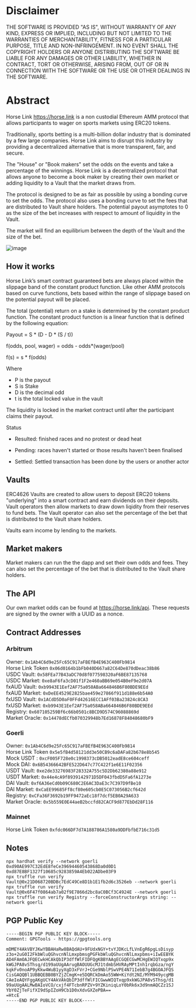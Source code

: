 # Disclaimer

THE SOFTWARE IS PROVIDED "AS IS", WITHOUT WARRANTY OF ANY KIND, EXPRESS OR IMPLIED, INCLUDING BUT NOT LIMITED TO THE WARRANTIES OF MERCHANTABILITY, FITNESS FOR A PARTICULAR PURPOSE, TITLE AND NON-INFRINGEMENT. IN NO EVENT SHALL THE COPYRIGHT HOLDERS OR ANYONE DISTRIBUTING THE SOFTWARE BE LIABLE FOR ANY DAMAGES OR OTHER LIABILITY, WHETHER IN CONTRACT, TORT OR OTHERWISE, ARISING FROM, OUT OF OR IN CONNECTION WITH THE SOFTWARE OR THE USE OR OTHER DEALINGS IN THE SOFTWARE.

# Abstract

Horse Link https://horse.link is a non custodial Ethereum AMM protocol that allows participants to wager on sports markets using ERC20 tokens.

Traditionally, sports betting is a multi-billion dollar industry that is dominated by a few large companies. Horse Link aims to disrupt this industry by providing a decentralized alternative that is more transparent, fair, and secure.

The "House" or "Book makers" set the odds on the events and take a percentage of the winnings. Horse Link is a decentralized protocol that allows anyone to become a book maker by creating their own market or adding liquidity to a Vault that the market draws from.

The protocol is designed to be as fair as possible by using a bonding curve to set the odds. The protocol also uses a bonding curve to set the fees that are distributed to Vault share holders. The potential payout asymptotes to 0 as the size of the bet increases with respect to amount of liquidity in the Vault.

The market will find an equilibrium between the depth of the Vault and the size of the bet.

![image](https://user-images.githubusercontent.com/8411406/219231046-c3388f69-f48d-4042-ba0b-bcc0f3dbe685.png)

## How it works

Horse Link’s smart contract guaranteed bets are always placed within the slippage band of the constant product function. Like other AMM protocols based on curve functions, bets based within the range of slippage based on the potential payout will be placed.

The total (potential) return on a stake is determined by the constant product function. The constant product function is a linear function that is defined by the following equation:

Payout = S \* (D - D \* (S / t))

f(odds, pool, wager) = odds - odds\*(wager/pool)

f(s) = s \* f(odds)

Where

- P is the payout
- S is Stake
- D is the decimal odd
- t is the total locked value in the vault

The liquidity is locked in the market contract until after the participant claims their payout.

Status

- Resulted: finished races and no protest or dead heat

- Pending: races haven't started or those results haven't been finalised

- Settled: Settled transaction has been done by the users or another actor

## Vaults

ERC4626 Vaults are created to allow users to deposit ERC20 tokens "underlying" into a smart contract and earn dividends on their deposits. Vault operators then allow markets to draw down liqidity from their reserves to fund bets. The Vault operator can also set the percentage of the bet that is distributed to the Vault share holders.

Vaults earn income by lending to the markets.

## Market makers

Market makers can run the the dapp and set their own odds and fees. They can also set the percentage of the bet that is distributed to the Vault share holders.

## The API

Our own market odds can be found at https://horse.link/api. These requests are signed by the owner with a UUID as a nonce.

## Contract Addresses

### Arbitrum

Owner: `0x1Ab4C6d9e25Fc65C917aFBEfB4E963C400Fb9814`  
Horse Link Token `0x06d0164b1bFb040D667a82C64De870dDeac38b86`  
USDC Vault: `0x58FEa77B43aDC70d8f077598320aF6BE87135768`  
USDC Market: `0xe8aF6fa3cD01f1F2e460aBB69e054B0eF9e2d07A`  
fxAUD Vault: `0xb9943E1Eef2AF75a058ABa664846B6F80BDE9EEd`  
fxAUD Market: `0xDeEE4529E2825bae459e27866f911d188e6b54A0`  
fxUSD Vault: `0x1ACdD5D0aF0FFd42616ECC1AFf03Ba23824c8CA3`  
fxUSD Market: `0xb9943E1Eef2AF75a058ABa664846B6F80BDE9EEd`  
Registry: `0x607105259Bf6c66b0501c8BCD9D574C96088869d`  
Market Oracle: `0x14478dECfb070329948b7Ed16878F84048680bF9`  

### Goerli

Owner: `0x1Ab4C6d9e25Fc65C917aFBEfB4E963C400Fb9814`  
Horse Link Token `0x5e5fB4d58121dd3e50CB9c6aDAFa82b678e8b545`  
Mock USDT : `0xcF005F728e0c1998373cDB5012eadE8ce604ceff`  
Mock DAI: `0x6B54366642BFE522D647c77C422f1e6E11F02356`  
USDT Vault: `0xe2de33276983F28332A755c5D2Db62380a88e912`  
USDT Market: `0x44e4cA9f8939142971D5DF043fbdD5Fa6fA1273e`  
DAI Vault: `0xf6A36eCd0b09C680C2E6AC3DaE3c7C397D9fBe10`  
DAI Market: `0xCaEE99685Ff8cf80e605cb0E5C073056B2cf642d`  
Registry: `0xCFa36F3692b19FF9472aEc18f7dcf5EB0A29A633`  
Market Oracle: `0x5b559E0E44aeB2bccfd82CACF9d877EbDd28F116`

### Mainnet

Horse Link Token `0xfdc066DF7d7A188786A1580a9DDFbfbE716c31d5`

## Notes

`npx hardhat verify --network goerli 0xd90AE997C32EdE8feCe39694460543868Da0d0D1 0xd87E8BF1327f10685c9283859A4Eb022ADbe03F9`  
`npx truffle run verify Vault@0x21D068720BDBc7EdC49Ce8D1b1E1fb2d6c3526eb --network goerli`  
`npx truffle run verify Vault@0x6F47f0864ab7a02f9E7866d2bc8aC0BCf3C4924E --network goerli`  
`npx truffle run verify Registry --forceConstructorArgs string: --network goerli`

## PGP Public Key

```text
-----BEGIN PGP PUBLIC KEY BLOCK-----
Comment: GPGTools - https://gpgtools.org

mDMEY4AkVBYJKwYBBAHaRw8BAQdAU+9FUdxNGY+tvYJDKcLfLVnEgR6pgLsDisyp
z3o+2uG0I2FkbWluQGhvcnNlLmxpbmsgPGFkbWluQGhvcnNlLmxpbms+iIwEEBYK
AD4FAmOAJFQECwkHCAkQbIP3dffWlFIDFQgKBBYAAgECGQECGwMCHgEWIQTxqp9x
kWGJPA8vSThsg/d199aUUgAArugBAOUUGcMJ1tdmbSHVRAyMPtInh1rqbGza/ngY
kqkFv0noAP9yKkw4WuB1yyXgD3xFVrJ+CGe9NblPSwVPE4N71IebB7g4BGOAJFQS
CisGAQQBl1UBBQEBB0BYZjZCmgK+e5DQRCkDmAo55WW+KiYdt2NI/MYM949ycgMB
CAeIeAQYFggAKgUCY4AkVAkQbIP3dffWlFICGwwWIQTxqp9xkWGJPA8vSThsg/d1
99aUUgAALMwBAIoVCO/cxjf4FTcbnRPZV+9YZKiniqLoY0bRk6x3d9nmAQCZz1SJ
YbY0ZjTeFifXI9dSpIZoH9Cb1D0xXdvGXZePBA==
=HtcE
-----END PGP PUBLIC KEY BLOCK-----
```
